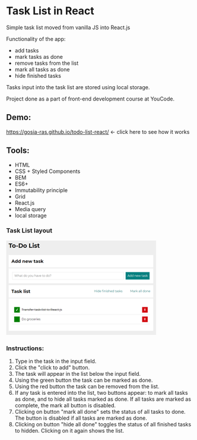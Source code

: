 # Task List in React

Simple task list moved from vanilla JS into React.js 

Functionality of the app:
- add tasks
- mark tasks as done
- remove tasks from the list
- mark all tasks as done
- hide finished tasks

Tasks input into the task list are stored using local storage.

Project done as a part of front-end development course at YouCode.

## Demo: 

https://gosia-ras.github.io/todo-list-react/ <- click here to see how it works

## Tools: 

- HTML
- CSS + Styled Components
- BEM
- ES6+
- Immutability principle
- Grid 
- React.js
- Media query
- local storage

### Task List layout
![Task list](https://raw.githubusercontent.com/Gosia-Ras/todo-list-react/main/public/task-list-screenshot.png)

### Instructions: 

1. Type in the task in the input field.
2. Click the "click to add" button.
3. The task will appear in the list below the input field. 
4. Using the green button the task can be marked as done. 
5. Using the red button the task can be removed from the list. 
6. If any task is entered into the list, two buttons appear: to mark all tasks as done, and to hide all tasks marked as done. If all tasks are marked as complete, the mark all button is disabled.
7. Clicking on button "mark all done" sets the status of all tasks to done.    The button is disabled if all tasks are marked as done. 
8. Clicking on button "hide all done" toggles the status of all finished tasks to hidden. Clicking on it again shows the list.
